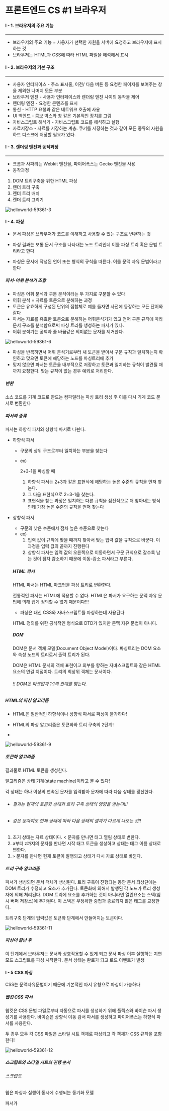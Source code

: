 # 프론트엔드 CS #1 브라우저

#### I - 1. 브라우저의 주요 기능

---

- 브라우저의 주요 기능 = 사용자가 선택한 자원을 서버에 요청하고 브라우저에 표시하는 것
- 브라우저는 HTML과 CSS에 따라 HTML 파일을 해석해서 표시



#### I - 2. 브라우저의 기본 구조

---

- 사용자 인터페이스 - 주소 표시줄, 이전/ 다음 버튼 등 요청한 페이지를 보여주는 창을 제외한 나머지 모든 부분
- 브라우저 엔진 - 사용자 인터페이스와 렌더링 엔진 사이의 동작을 제어
- 렌더링 엔진 - 요청한 콘텐츠를 표시
- 통신 - HTTP 요청과 같은 네트워크 호출에 사용
- UI 백엔드 - 콤보 박스와 창 같은 기본적인 장치를 그림
- 자바스크립트 해석기 - 자바스크립트 코드를 해석하고 실행
- 자료저장소 - 자료를 저장하는 계층. 쿠키를 저장하는 것과 같이 모든 종류의 자원을 하드 디스크에 저장할 필요가 있다.

#### I - 3. 렌더링 엔진과 동작과정

---

- 크롬과 사파리는 Webkit 엔진을, 파이어폭스는 Gecko 엔진을 사용
- 동작과정

1.  DOM 트리구축을 위한 HTML 파싱
2. 렌더 트리 구축
3. 렌더 트리 배치
4. 렌더 트리 그리기



![helloworld-59361-3](README.assets/helloworld-59361-3.png)



#### I - 4. 파싱

- 문서 파싱은 브라우저가 코드를 이해하고 사용할 수 있는 구조로 변환하는 것
- 파싱 결과는 보통 문서 구조를 나타내는 노드 트리인데 이를 파싱 트리 혹은 문법 트리라고 한다

- 파싱은 문서에 작성된 언어 또는 형식의 규칙을 따른다. 이를 문맥 자유 문법이라고 한다



##### 파서-어휘 분석기 조합

- 파싱은 어휘 분석과 구문 분석이라는 두 가지로 구분할 수 있다
- 어휘 분석 = 자료를 토큰으로 분해하는 과정 
- 토큰은 유효하게 구성된 단위의 집합체로 예를 들자면 사전에 등장하는 모든 단어와 같다
- 파서는 자료를 유효한 토큰으로 분해하는 어휘분석기가 있고 언어 구문 규칙에 따라 문서 구조를 분석함으로써 파싱 트리를 생성하는 파서가 있다. 
- 어휘 분석기는 공백과 줄 바꿈같은 의미없는 문자를 제거한다.



![helloworld-59361-6](README.assets/helloworld-59361-6.png)

- 파싱을 반복하면서 어휘 분석기로부터 새 토큰을 받아서 구문 규칙과 일치하는지 확인하고 맞으면 토큰에 해당하는 노드를 파싱트리에 추가
- 맞지 않으면 파서는 토큰을 내부적으로 저장하고 토큰과 일치하는 규칙이 발견될 때 까지 요청한다. 맞는 규칙이 없는 경우 예외로 처리한다.

##### 변환

소스 코드를 기계 코드로 만드는 컴파일러는 파싱 트리 생성 후 이를 다시 기계 코드 문서로 변환한다

##### 파서의 종류

파서는 하향식 파서와 상향식 파서로 나뉜다.

- 하향식 파서

  - 구문의 상위 구조로부터 일치하는 부분을 찾는다

  - ex) 

    2+3-1을 파싱할 때

    1. 하향식 파서는 2+3과 같은 표현식에 해당하는 높은 수준의 규칙을 먼저 찾는다.
    2. 그 다음 표현식으로 2+3-1을 찾는다. 
    3. 표현식을 찾는 과정은 일치하는 다른 규칙을 점진적으로 더 찾아내는 방식인데 가장 높은 수준의 규칙을 먼저 찾는다

- 상향식 파서

  - 구문의 낮은 수준에서 점차 높은 수준으로 찾는다
  - ex)
    1. 입력 값이 규칙에 맞을 때까지 찾아서 맞는 입력 값을 규칙으로 바꾼다. 이 과정을 입력 값의 끝까지 진행된다
    2. 상향식 파서는 입력 값의 오른쪽으로 이동하면서 구문 규칙으로 갈수록 남는 것이 점차 감소하기 때문에 이동-감소 파서라고 부른다.

  

  ##### HTML 파서

  HTML 파서는 HTML 마크업을 파싱 트리로 변환한다.

  전통적인 파서는 HTML에 적용할 수 없다. HTML은 파서가 요구하는 문맥 자유 문법에 의해 쉽게 정의할 수 없기 때문이다!!!

  

  - 파싱은 대신 CSS와 자바스크립트를 파싱하는데 사용된다

  

  HTML 정의를 위한 공식적인 형식으로 DTD가 있지만 문맥 자유 문법이 아니다.

  

  ##### DOM

  DOM은 문서 객체 모델(Document Object Model)이다. 파싱트리는 DOM 요소와 속성 노드의 트리로서 출력 트리가 된다.

  

  DOM은 HTML 문서의 객체 표현이고 외부를 향하는 자바스크립트와 같은 HTML 요소의 연걸 지점이다. 트리의 최상위 객체는 문서이다.

  

  ###### !! DOM은 마크업과 1:1의 관계를 맺는다.



##### HTML의 파싱 알고리즘

- HTML은 일반적인 하향식이나 상향식 파서로 파싱이 불가하다!

- HTML의 파싱 알고리즘은 토큰화와 트리 구축의 2단계!
- 

![helloworld-59361-9](README.assets/helloworld-59361-9-16661673834362-16661673848104.png)



##### 토큰화 알고리즘

결과물로 HTML 토큰을 생성한다.

알고리즘은 상태 기계(state machine)이라고 볼 수 있다!

각 상태는 하나 이상의 연속된 문자를 입력받아 문자에 따라 다음 상태를 갱신한다.

- ###### 결과는 현재의 토큰화 상태와 트리 구축 상태의 영향을 받는다!!!

- ###### 같은 문자여도 현재 상태에 따라 다음 상태의 결과가 다르게 나오는 것!!

1. 초기 상태는 자료 상태이다. < 문자를 만나면 태그 열림 상태로 변한다.
2. a부터 z까지의 문자를 만나면 시작 태그 토큰을 생성하고 상태는 태그 이름 상태로 변한다.
3. `>` 문자를 만나면 현재 토큰이 발행되고 상태가 다시 자료 상태로 바뀐다.



##### 트리 구축 알고리즘

파서가 생성되면 문서 객체가 생성된다. 트리 구축이 진행되는 동안 문서 최상단에는 DOM 트리가 수정되고 요소가 추가된다. 토큰화에 의해서 발행된 각 노드가 트리 생성자에 의해 처리된다. DOM 트리에 요소를 추가하는 것이 아니라면 열린요소는 스택(임시 버퍼 저장소)에 추가된다. 이 스택은 부정확한 중첩과 종료되지 않은 태그를 교정한다.



트리구축 단계의 입력값은 토큰화 단계에서 만들어지는 토큰이다.

![helloworld-59361-11](README.assets/helloworld-59361-11-16662760135977.png)



##### 파싱이 끝난 후

이 단계에서 브라우저는 문서와 상호작용할 수 있게 되고 문서 파싱 이후 실행하는 지연 모드 스크립트를 파싱 시작한다. 문서 상태는 완료가 되고 로드 이벤트가 발생





#### I - 5 CSS 파싱

CSS는 문맥자유문법이기 때문에 기본적인 파서 유형으로 파싱이 가능하다



##### 웹킷 CSS 파서

웹킷은 CSS 문법 파일로부터 자동으로 파서를 생성하기 위해 플렉스와 바이슨 파서 생성기를 사용한다. 바이슨은 상향식 이동 감서 파서를 생성하고 파이어폭스는 하향식 파서를 사용한다. 



두 경우 모두 각 CSS 파일은 스타일 시트 객체로 파싱되고 각 객체가 CSS 규칙을 포함한다!

![helloworld-59361-12](README.assets/helloworld-59361-12-16666206765712.png)



##### 스크립트와 스타일 시트의 진행 순서



###### 스크립트 

웹은 파싱과 실행이 동시에 수행되는 동기화 모델

파서가 <script>태그를 만나면 즉시 파싱하고 실행하고, 스크립트가 실행되는 동안 파싱은 중단된다.HTML5는 스크립트를 비동기로 처리하는 속성을 추가했기 때문에 별도의 맥락에 의해 파싱되고 실행된다.



###### 예측 파싱

웹킷과 파이어폭스는 예측파싱과 같은 최적화를 지원한다. 스크립트를 실행하는 동안 다른 스레드는 네트워크로부터 다른 자원을 내려받고 문서의 나머지 부분을 파싱한다. 

즉 병렬로 자원을 연결하여 받아 전체적인 속도를 개선한다. 예측 파서는 DOM 트리는 수정하지 않고 메인파서의 일로 넘긴다. 예측 파서는 외부 스크립트, 외부 스타일스트와 같이 참조된 외부 자원을 파싱한다.



###### 스타일 시트

스타일 시트는 DOM트리를 변경하지 않기 때문에 문서 파싱을 기다리거나 중단할 이유가 없다. 하지만 스크립트가 문서를 파싱하는 동안 스타일 정보를 요청하는 경우면 문제가 된다!! 

==> 스타일이 파싱되지 않은 상태라면 스크립트는 잘못된 결과를 내놓기 때문!

- 파이어폭스는 아직 로드 중이거나 파싱중인 스타일 시트가 있는 경우 모든 스크립트의 실행을 중단한다

- 웹킷은 로드되지 않은 스타일 시트 가운데 문제가 될만한 속성이 있을 때만 스크립트를 중단한다.



#### 렌더 트리 구축

DOM 트리가 구축되는 동안 브라우저는 렌더 트리를 구축

파이어폭스는 이 시각적인 구성 요소를 형상(frames)라고 부르고 웹킷은 렌더러 혹은 렌더 객체(render object)라고 한다



각 렌더러는 css2 명세에 따라 노드의 css 박스에 부합하는 사각형을 표시한다. 렌더러는 기하학적 정보를 포함한다.

박스 유형은 display 스타일 속성의 영향을 받는다.

##### DOM 트리와 렌더 트리의 관계

렌더러는 DOM 요소에 부합하지만 1:1 대응 관계는 아님!

Head와 같은 비시각적 DOM 요소는 렌더트리에 추가 되지 않고 display 속성이 none 인 요소는 트리에 나타나지 않는다



여러개의 시각 객체와 대응하는 DOM 요소

ex) select( 표시 영역, 드롭다운 목록, 버튼) 

도 있다.
